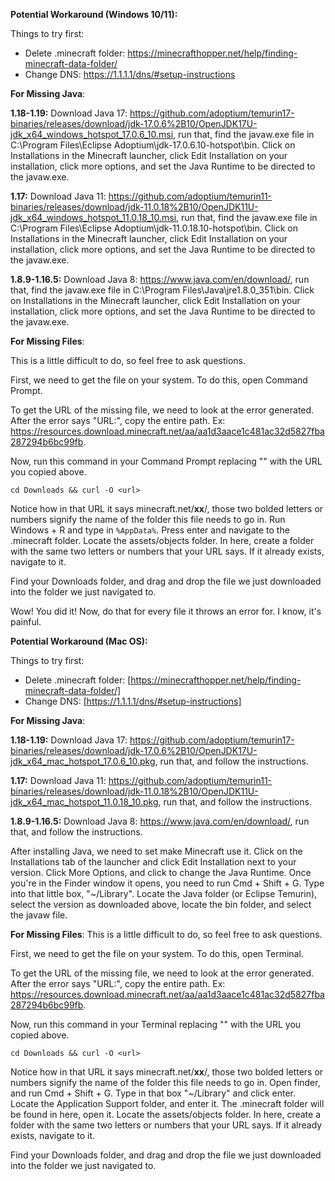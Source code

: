 **Potential Workaround (Windows 10/11):**

Things to try first:
 - Delete .minecraft folder: https://minecrafthopper.net/help/finding-minecraft-data-folder/
 - Change DNS: https://1.1.1.1/dns/#setup-instructions

**__For Missing Java__**:

**1.18-1.19:** Download Java 17: https://github.com/adoptium/temurin17-binaries/releases/download/jdk-17.0.6%2B10/OpenJDK17U-jdk_x64_windows_hotspot_17.0.6_10.msi, run that, find the javaw.exe file in C:\Program Files\Eclipse Adoptium\jdk-17.0.6.10-hotspot\bin. Click on Installations in the Minecraft launcher, click Edit Installation on your installation, click more options, and set the Java Runtime to be directed to the javaw.exe.

**1.17:** Download Java 11: https://github.com/adoptium/temurin11-binaries/releases/download/jdk-11.0.18%2B10/OpenJDK11U-jdk_x64_windows_hotspot_11.0.18_10.msi, run that, find the javaw.exe file in C:\Program Files\Eclipse Adoptium\jdk-11.0.18.10-hotspot\bin. Click on Installations in the Minecraft launcher, click Edit Installation on your installation, click more options, and set the Java Runtime to be directed to the javaw.exe.

**1.8.9-1.16.5:** Download Java 8: https://www.java.com/en/download/, run that, find the javaw.exe file in C:\Program Files\Java\jre1.8.0_351\bin. Click on Installations in the Minecraft launcher, click Edit Installation on your installation, click more options, and set the Java Runtime to be directed to the javaw.exe.

**__For Missing Files__**:

This is a little difficult to do, so feel free to ask questions.

First, we need to get the file on your system. To do this, open Command Prompt.

To get the URL of the missing file, we need to look at the error generated. After the error says "URL:", copy the entire path. Ex: https://resources.download.minecraft.net/aa/aa1d3aace1c481ac32d5827fba287294b6bc99fb.

Now, run this command in your Command Prompt replacing "<url>" with the URL you copied above.

`cd Downloads && curl -O <url>`

Notice how in that URL it says minecraft.net/**xx**/, those two bolded letters or numbers signify the name of the folder this file needs to go in. Run Windows + R and type in `%AppData%`. Press enter and navigate to the .minecraft folder. Locate the assets/objects folder. In here, create a folder with the same two letters or numbers that your URL says. If it already exists, navigate to it.

Find your Downloads folder, and drag and drop the file we just downloaded into the folder we just navigated to.

Wow! You did it! Now, do that for every file it throws an error for. I know, it's painful.

**__Potential Workaround (Mac OS):__**

Things to try first:
 - Delete .minecraft folder: [https://minecrafthopper.net/help/finding-minecraft-data-folder/]
 - Change DNS: [https://1.1.1.1/dns/#setup-instructions]

**__For Missing Java__**:

**1.18-1.19:** Download Java 17: https://github.com/adoptium/temurin17-binaries/releases/download/jdk-17.0.6%2B10/OpenJDK17U-jdk_x64_mac_hotspot_17.0.6_10.pkg, run that, and follow the instructions.

**1.17:** Download Java 11: https://github.com/adoptium/temurin11-binaries/releases/download/jdk-11.0.18%2B10/OpenJDK11U-jdk_x64_mac_hotspot_11.0.18_10.pkg, run that, and follow the instructions.

**1.8.9-1.16.5:** Download Java 8: https://www.java.com/en/download/, run that, and follow the instructions.

After installing Java, we need to set make Minecraft use it. Click on the Installations tab of the launcher and click Edit Installation next to your version. Click More Options, and click to change the Java Runtime. Once you're in the Finder window it opens, you need to run Cmd + Shift + G. Type into that little box, "~/Library". Locate the Java folder (or Eclipse Temurin), select the version as downloaded above, locate the bin folder, and select the javaw file.

**__For Missing Files__**:
This is a little difficult to do, so feel free to ask questions.

First, we need to get the file on your system. To do this, open Terminal.

To get the URL of the missing file, we need to look at the error generated. After the error says "URL:", copy the entire path. Ex: https://resources.download.minecraft.net/aa/aa1d3aace1c481ac32d5827fba287294b6bc99fb.

Now, run this command in your Terminal replacing "<url>" with the URL you copied above.

`cd Downloads && curl -O <url>`

Notice how in that URL it says minecraft.net/**xx**/, those two bolded letters or numbers signify the name of the folder this file needs to go in. Open finder, and run Cmd + Shift + G. Type in that box "~/Library" and click enter. Locate the Application Support folder, and enter it. The .minecraft folder will be found in here, open it. Locate the assets/objects folder. In here, create a folder with the same two letters or numbers that your URL says. If it already exists, navigate to it.

Find your Downloads folder, and drag and drop the file we just downloaded into the folder we just navigated to.
